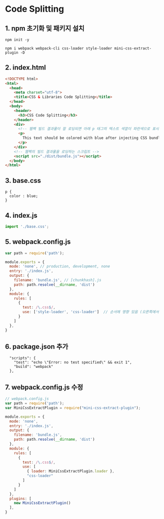 # Code Splitting



## 1. npm 초기화 및 패키지 설치

```shell
npm init -y

npm i webpack webpack-cli css-loader style-loader mini-css-extract-plugin -D
```



## 2. index.html

```html
<!DOCTYPE html>
<html>
  <head>
    <meta charset="utf-8">
    <title>CSS & Libraries Code Splitting</title>
  </head>
  <body>
    <header>
      <h3>CSS Code Splitting</h3>
    </header>
    <div>
      <!-- 웹팩 빌드 결과물이 잘 로딩되면 아래 p 태그의 텍스트 색깔이 파란색으로 표시됨 -->
      <p>
        This text should be colored with blue after injecting CSS bundle
      </p>
    </div>
    <!-- 웹팩의 빌드 결과물을 로딩하는 스크립트 -->
    <script src="./dist/bundle.js"></script>
  </body>
</html>

```



## 3. base.css

```
p {
  color : blue;
}

```



## 4. index.js

```javascript
import './base.css';
```



## 5. webpack.config.js

```javascript
var path = require('path');

module.exports = {
  mode: 'none', // production, development, none
  entry: './index.js', 
  output: {
    filename: 'bundle.js', // [chunkhash].js
    path: path.resolve(__dirname, 'dist')
  },
  module: {
    rules: [
      {
        test: /\.css$/,
        use: ['style-loader', 'css-loader']  // 순서에 영향 있음 (오른쪽에서 왼쪽 순서로 적용)
      }
    ]
  },
}

```



## 6. package.json 추가

```
  "scripts": {
    "test": "echo \"Error: no test specified\" && exit 1",
    "build": "webpack"
  },
```



## 7. webpack.config.js 수정

```javascript
// webpack.config.js
var path = require('path');
var MiniCssExtractPlugin = require("mini-css-extract-plugin");

module.exports = {
  mode: 'none',
  entry: './index.js',
  output: {
    filename: 'bundle.js',
    path: path.resolve(__dirname, 'dist')
  },
  module: {
    rules: [
      {
        test: /\.css$/,
        use: [
          { loader: MiniCssExtractPlugin.loader },
          "css-loader"
        ]
      }
    ]
  },
  plugins: [
    new MiniCssExtractPlugin()
  ],
}

```

